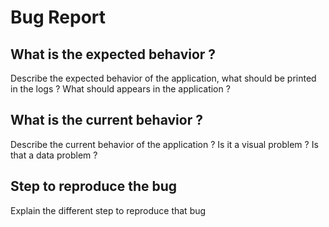 # Bug Report

## What is the expected behavior ?

Describe the expected behavior of the application, what should be printed in the logs ? What should appears in the application ?

## What is the current behavior ?

Describe the current behavior of the application ? Is it a visual problem ? Is that a data problem ?

## Step to reproduce the bug

Explain the different step to reproduce that bug
